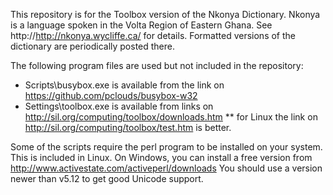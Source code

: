 This repository is for the Toolbox version of the Nkonya Dictionary.
Nkonya is a language spoken in the Volta Region of Eastern Ghana.
See http://http://nkonya.wycliffe.ca/ for details.
Formatted versions of the dictionary are periodically posted there.

The following program files are used but not included in the repository:

* Scripts\busybox.exe is available from the link on https://github.com/pclouds/busybox-w32
* Settings\toolbox.exe is available from links on http://sil.org/computing/toolbox/downloads.htm
** for Linux the link on http://sil.org/computing/toolbox/test.htm is better.

Some of the scripts require the perl program to be installed on your system.
This is included in Linux. On Windows, you can install a free version from
http://www.activestate.com/activeperl/downloads
You should use a version newer than v5.12 to get good Unicode support.
